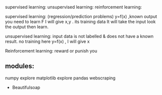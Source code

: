 supervised learning:
unsupervised learning:
reinforcement learning:

supervised learning:  (regression/prediction problems)
y=f(x) ,known output  you need to learn F I will give x,y . 
its training data
It will take the input look the output then learn.

unsupervised learning:
input data is not labelled & does not have a known result.
no training here
y=f(x) , I will give x 

Reinforcement learning:
reward or punish you



modules:
-------------
numpy explore
matplotlib explore
pandas
webscraping
 - Beautifulsoap
 
